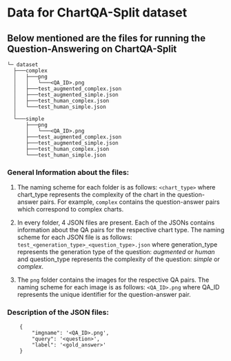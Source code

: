 # **Data for ChartQA-Split dataset**

## **Below mentioned are the files for running the Question-Answering on ChartQA-Split**


```
└─ dataset
  ├───complex
  │   ├───png
  │   │   └───<QA_ID>.png
  │   ├───test_augmented_complex.json
  │   ├───test_augmented_simple.json
  │   ├───test_human_complex.json
  │   └───test_human_simple.json
  │   
  └───simple
      ├───png
      │   └───<QA_ID>.png
      ├───test_augmented_complex.json
      ├───test_augmented_simple.json
      ├───test_human_complex.json
      └───test_human_simple.json
```

### **General Information about the files:**

1. The naming scheme for each folder is as follows: `<chart_type>` where chart_type represents the complexity of the chart in the question-answer pairs. For example, `complex` contains the question-answer pairs which correspond to complex charts.

2. In every folder, 4 JSON files are present. Each of the JSONs contains information about the QA pairs for the respective chart type. The naming scheme for each JSON file is as follows: `test_<generation_type>_<question_type>.json` where generation_type represents the generation type of the question: *augmented* or *human* and question_type represents the complexity of the question: *simple* or *complex*.

3. The `png` folder contains the images for the respective QA pairs. The naming scheme for each image is as follows: `<QA_ID>.png` where QA_ID represents the unique identifier for the question-answer pair.

### **Description of the JSON files:**

```
    {
        "imgname": '<QA_ID>.png',
        "query": '<question>',
        "label": '<gold_answer>'
    }
```